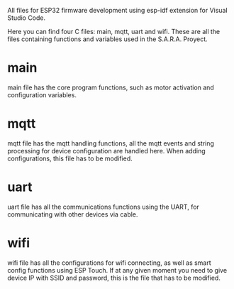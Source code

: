 All files for ESP32 firmware development using esp-idf extension for Visual Studio Code.

Here you can find four C files: main, mqtt, uart and wifi. These are all the files containing functions and variables used in the S.A.R.A. Proyect.

# main
main file has the core program functions, such as motor activation and configuration variables.

# mqtt
mqtt file has the mqtt handling functions, all the mqtt events and string processing for device configuration are handled here. When adding configurations, this file has to be modified.

# uart
uart file has all the communications functions using the UART, for communicating with other devices via cable.

# wifi
wifi file has all the configurations for wifi connecting, as well as smart config functions using ESP Touch. If at any given moment you need to give device IP with SSID and password, this is the file that has to be modified.
